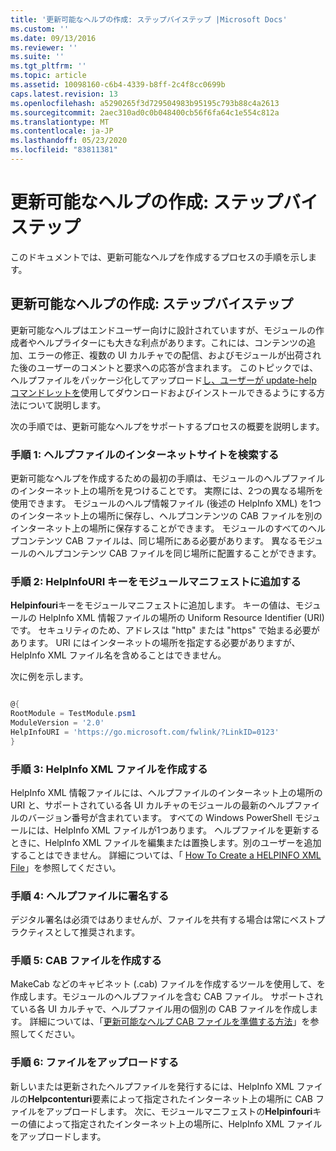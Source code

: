 ```yaml
---
title: '更新可能なヘルプの作成: ステップバイステップ |Microsoft Docs'
ms.custom: ''
ms.date: 09/13/2016
ms.reviewer: ''
ms.suite: ''
ms.tgt_pltfrm: ''
ms.topic: article
ms.assetid: 10098160-c6b4-4339-b8ff-2c4f8cc0699b
caps.latest.revision: 13
ms.openlocfilehash: a5290265f3d729504983b95195c793b88c4a2613
ms.sourcegitcommit: 2aec310ad0c0b048400cb56f6fa64c1e554c812a
ms.translationtype: MT
ms.contentlocale: ja-JP
ms.lasthandoff: 05/23/2020
ms.locfileid: "83811381"
---
```

# <a name="updatable-help-authoring-step-by-step"></a>更新可能なヘルプの作成: ステップバイステップ

このドキュメントでは、更新可能なヘルプを作成するプロセスの手順を示します。

## <a name="authoring-updatable-help-step-by-step"></a>更新可能なヘルプの作成: ステップバイステップ

更新可能なヘルプはエンドユーザー向けに設計されていますが、モジュールの作成者やヘルプライターにも大きな利点があります。これには、コンテンツの追加、エラーの修正、複数の UI カルチャでの配信、およびモジュールが出荷された後のユーザーのコメントと要求への応答が含まれます。 このトピックでは、ヘルプファイルをパッケージ化してアップロード[し、ユーザーが update-help コマンド](/powershell/module/Microsoft.PowerShell.Core/Update-Help)[レットを](/powershell/module/Microsoft.PowerShell.Core/Save-Help)使用してダウンロードおよびインストールできるようにする方法について説明します。

次の手順では、更新可能なヘルプをサポートするプロセスの概要を説明します。

### <a name="step-1-find-an-internet-site-for-your-help-files"></a>手順 1: ヘルプファイルのインターネットサイトを検索する

更新可能なヘルプを作成するための最初の手順は、モジュールのヘルプファイルのインターネット上の場所を見つけることです。 実際には、2つの異なる場所を使用できます。 モジュールのヘルプ情報ファイル (後述の HelpInfo XML) を1つのインターネット上の場所に保存し、ヘルプコンテンツの CAB ファイルを別のインターネット上の場所に保存することができます。 モジュールのすべてのヘルプコンテンツ CAB ファイルは、同じ場所にある必要があります。 異なるモジュールのヘルプコンテンツ CAB ファイルを同じ場所に配置することができます。

### <a name="step-2-add-a-helpinfouri-key-to-your-module-manifest"></a>手順 2: HelpInfoURI キーをモジュールマニフェストに追加する

**Helpinfouri**キーをモジュールマニフェストに追加します。 キーの値は、モジュールの HelpInfo XML 情報ファイルの場所の Uniform Resource Identifier (URI) です。 セキュリティのため、アドレスは "http" または "https" で始まる必要があります。 URI にはインターネットの場所を指定する必要がありますが、HelpInfo XML ファイル名を含めることはできません。

次に例を示します。

```powershell

@{
RootModule = TestModule.psm1
ModuleVersion = '2.0'
HelpInfoURI = 'https://go.microsoft.com/fwlink/?LinkID=0123'
}
```

### <a name="step-3-create-a-helpinfo-xml-file"></a>手順 3: HelpInfo XML ファイルを作成する

HelpInfo XML 情報ファイルには、ヘルプファイルのインターネット上の場所の URI と、サポートされている各 UI カルチャのモジュールの最新のヘルプファイルのバージョン番号が含まれています。 すべての Windows PowerShell モジュールには、HelpInfo XML ファイルが1つあります。 ヘルプファイルを更新するときに、HelpInfo XML ファイルを編集または置換します。別のユーザーを追加することはできません。 詳細については、「 [How To Create a HELPINFO XML File](./how-to-create-a-helpinfo-xml-file.md)」を参照してください。

### <a name="step-4-sign-your-help-files"></a>手順 4: ヘルプファイルに署名する

デジタル署名は必須ではありませんが、ファイルを共有する場合は常にベストプラクティスとして推奨されます。

### <a name="step-5-create-cab-files"></a>手順 5: CAB ファイルを作成する

MakeCab などのキャビネット (.cab) ファイルを作成するツールを使用して、を作成します。モジュールのヘルプファイルを含む CAB ファイル。 サポートされている各 UI カルチャで、ヘルプファイル用の個別の CAB ファイルを作成します。 詳細については、「[更新可能なヘルプ CAB ファイルを準備する方法](./how-to-prepare-updatable-help-cab-files.md)」を参照してください。

### <a name="step-6-upload-your-files"></a>手順 6: ファイルをアップロードする

新しいまたは更新されたヘルプファイルを発行するには、HelpInfo XML ファイルの**Helpcontenturi**要素によって指定されたインターネット上の場所に CAB ファイルをアップロードします。 次に、モジュールマニフェストの**Helpinfouri**キーの値によって指定されたインターネット上の場所に、HelpInfo XML ファイルをアップロードします。
